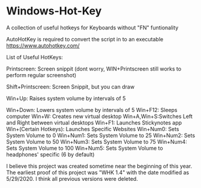 # Windows-Hot-Key
A collection of useful hotkeys for Keyboards without "FN" funtionality


AutoHotKey is required to convert the script in to an executable
https://www.autohotkey.com/


List of Useful HotKeys:


Printscreen: Screen snippit (dont worry, WIN+Printscreen still works to perform regular screenshot)


Shift+Printscreen: Screen Snippit, but you can draw


Win+Up: Raises system volume by intervals of 5


Win+Down: Lowers system volume by intervals of 5
Win+F12: Sleeps computer
Win+W: Creates new virtual desktop
Win+A,Win+S:Switches Left and Right between virtual desktops
Win+F1: Launches Stickynotes app
Win+(Certain Hotkeys): Launches Specific Websites
Win+Num0: Sets System Volume to 0
Win+Num1: Sets System Volume to 25
Win+Num2: Sets System Volume to 50
Win+Num3: Sets System Volume to 75
Win+Num4: Sets System Volume to 100
Win+Num5: Sets System Volume to headphones' specific (6 by default)

I believe this project was created sometime near the beginning of this year. The earliest proof of this project was "WHK 1.4" with the date modified as 5/29/2020. I think all previous versions were deleted.
